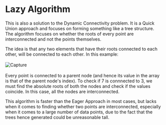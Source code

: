 # Lazy Algorithm
This is also a solution to the Dynamic Connectivity problem. It is a Quick Union approach and focuses on forming something like a tree structure. The algorithm focuses on whether the roots of every point are interconnected and not the points themselves. <br>

The idea is that any two elements that have their roots connected to each other, will be connected to each other. In this example:<br><br>
![Capture](https://user-images.githubusercontent.com/36445600/77889183-19f92380-728b-11ea-8d52-0c44ddd3dd82.JPG)
<br><br>
Every point is connected to a parent node (and hence its value in the array is that of the parent node's index). To check if 7 is connnected to 3, we must find the absolute roots of both the nodes and check if the values coincide. In this case, all the nodes are interconnected.

This algorithm is faster than the Eager Approach in most cases, but lacks when it comes to finding whether two points are interconnected, especially when it comes to a large number of data points, due to the fact that the trees hence generated could be unreasonable tall.
